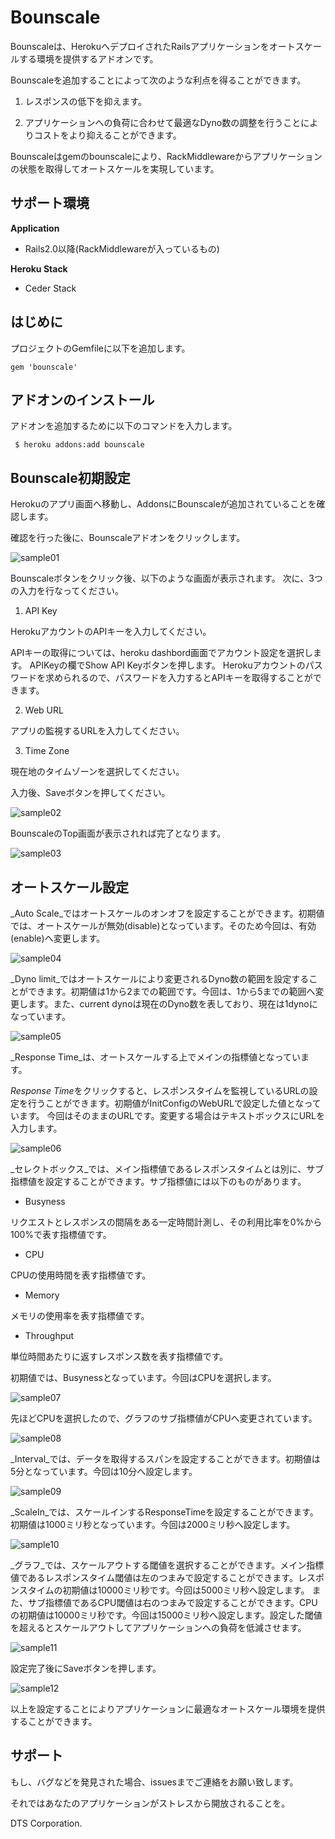 # Bounscale
Bounscaleは、HerokuへデプロイされたRailsアプリケーションをオートスケールする環境を提供するアドオンです。

Bounscaleを追加することによって次のような利点を得ることができます。

1. レスポンスの低下を抑えます。

2. アプリケーションへの負荷に合わせて最適なDyno数の調整を行うことによりコストをより抑えることができます。

Bounscaleはgemのbounscaleにより、RackMiddlewareからアプリケーションの状態を取得してオートスケールを実現しています。

## サポート環境
__Application__

 * Rails2.0以降(RackMiddlewareが入っているもの)

__Heroku Stack__

 * Ceder Stack

## はじめに

 プロジェクトのGemfileに以下を追加します。

```Gemfile
gem 'bounscale'
```

## アドオンのインストール

 アドオンを追加するために以下のコマンドを入力します。

```
 $ heroku addons:add bounscale
```

## Bounscale初期設定

 Herokuのアプリ画面へ移動し、AddonsにBounscaleが追加されていることを確認します。

 確認を行った後に、Bounscaleアドオンをクリックします。

 ![sample01](https://s3.amazonaws.com/bounscale/sample01.png)

 Bounscaleボタンをクリック後、以下のような画面が表示されます。
 次に、3つの入力を行なってください。

 1. API Key

 HerokuアカウントのAPIキーを入力してください。

 APIキーの取得については、heroku dashbord画面でアカウント設定を選択します。
 APIKeyの欄でShow API Keyボタンを押します。
 Herokuアカウントのパスワードを求められるので、パスワードを入力するとAPIキーを取得することができます。

 2. Web URL

 アプリの監視するURLを入力してください。

 3. Time Zone

 現在地のタイムゾーンを選択してください。

入力後、Saveボタンを押してください。

 ![sample02](https://s3.amazonaws.com/bounscale/sample02.png)

BounscaleのTop画面が表示されれば完了となります。

 ![sample03](https://s3.amazonaws.com/bounscale/sample03.png)

## オートスケール設定

_Auto Scale_ではオートスケールのオンオフを設定することができます。初期値では、オートスケールが無効(disable)となっています。そのため今回は、有効(enable)へ変更します。

 ![sample04](https://s3.amazonaws.com/bounscale/sample04.png)

_Dyno limit_ではオートスケールにより変更されるDyno数の範囲を設定することができます。初期値は1から2までの範囲です。今回は、1から5までの範囲へ変更します。また、current dynoは現在のDyno数を表しており、現在は1dynoになっています。

 ![sample05](https://s3.amazonaws.com/bounscale/sample05.png)

_Response Time_は、オートスケールする上でメインの指標値となっています。

*Response Time*をクリックすると、レスポンスタイムを監視しているURLの設定を行うことができます。初期値がInitConfigのWebURLで設定した値となっています。
今回はそのままのURLです。変更する場合はテキストボックスにURLを入力します。

 ![sample06](https://s3.amazonaws.com/bounscale/sample06.png)

_セレクトボックス_では、メイン指標値であるレスポンスタイムとは別に、サブ指標値を設定することができます。サブ指標値には以下のものがあります。

 * Busyness

 リクエストとレスポンスの間隔をある一定時間計測し、その利用比率を0%から100%で表す指標値です。

 * CPU

 CPUの使用時間を表す指標値です。

 * Memory

 メモリの使用率を表す指標値です。

 * Throughput

 単位時間あたりに返すレスポンス数を表す指標値です。

初期値では、Busynessとなっています。今回はCPUを選択します。

![sample07](https://s3.amazonaws.com/bounscale/sample07.png)

先ほどCPUを選択したので、グラフのサブ指標値がCPUへ変更されています。

![sample08](https://s3.amazonaws.com/bounscale/sample08.png)

_Interval_では、データを取得するスパンを設定することができます。初期値は5分となっています。今回は10分へ設定します。

![sample09](https://s3.amazonaws.com/bounscale/sample09.png)

_ScaleIn_では、スケールインするResponseTimeを設定することができます。初期値は1000ミリ秒となっています。今回は2000ミリ秒へ設定します。

![sample10](https://s3.amazonaws.com/bounscale/sample10.png)

_グラフ_では、スケールアウトする閾値を選択することができます。メイン指標値であるレスポンスタイム閾値は左のつまみで設定することができます。レスポンスタイムの初期値は10000ミリ秒です。今回は5000ミリ秒へ設定します。
また、サブ指標値であるCPU閾値は右のつまみで設定することができます。CPUの初期値は10000ミリ秒です。今回は15000ミリ秒へ設定します。設定した閾値を超えるとスケールアウトしてアプリケーションへの負荷を低減させます。

![sample11](https://s3.amazonaws.com/bounscale/sample11.png)

設定完了後にSaveボタンを押します。

![sample12](https://s3.amazonaws.com/bounscale/sample12.png)

以上を設定することによりアプリケーションに最適なオートスケール環境を提供することができます。

## サポート

 もし、バグなどを発見された場合、issuesまでご連絡をお願い致します。
 
 それではあなたのアプリケーションがストレスから開放されることを。

 DTS Corporation.
